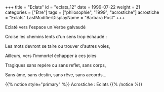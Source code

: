 +++
title = "Eclats"
id = "eclats_12"
date = 1999-07-22
weight = 21
categories = ["Etre"]
tags = ["philosophie", "1999", "acrostiche"]
acrostiche = "Eclats"
LastModifierDisplayName = "Barbara Post"
+++

Eclaté vers l'espace un Verbe galvaudé

Croise les chemins lents d'un sens trop échaudé :

Les mots devront se taire ou trouver d'autres voies,

Ailleurs, vers l'immortel échapper à ces joies

Tragiques sans repère ou sans reflet, sans corps,

Sans âme, sans destin, sans rêve, sans accords...

{{% notice style="primary" %}}
Acrostiche : Eclats
{{% /notice %}}
